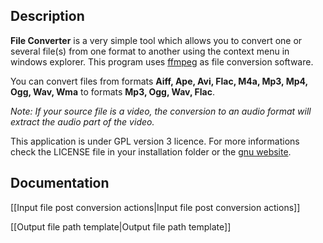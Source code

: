 ## Description

**File Converter** is a very simple tool which allows you to convert one or several file(s) from one format to another using the context menu in windows explorer.
This program uses [ffmpeg](https://www.ffmpeg.org/) as file conversion software.

You can convert files from formats **Aiff, Ape, Avi, Flac, M4a, Mp3, Mp4, Ogg, Wav, Wma** to formats **Mp3, Ogg, Wav, Flac**.

*Note: If your source file is a video, the conversion to an audio format will extract the audio part of the video.*

This application is under GPL version 3 licence. 
For more informations check the LICENSE file in your installation folder or the [gnu website](http://www.gnu.org/licenses/gpl.html).

## Documentation

[[Input file post conversion actions|Input file post conversion actions]]

[[Output file path template|Output file path template]]
